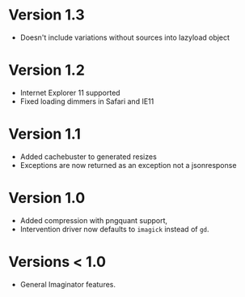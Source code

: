 # Version 1.3

* Doesn't include variations without sources into lazyload object

# Version 1.2

* Internet Explorer 11 supported
* Fixed loading dimmers in Safari and IE11

# Version 1.1

* Added cachebuster to generated resizes
* Exceptions are now returned as an exception not a jsonresponse

# Version 1.0

* Added compression with pngquant support,
* Intervention driver now defaults to `imagick` instead of `gd`.

# Versions < 1.0

* General Imaginator features.
